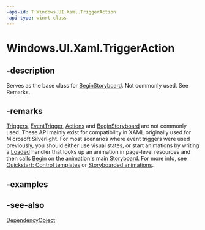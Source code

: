```yaml
---
-api-id: T:Windows.UI.Xaml.TriggerAction
-api-type: winrt class
---
```


<!-- Class syntax.
public class TriggerAction : Windows.UI.Xaml.DependencyObject, Windows.UI.Xaml.ITriggerAction
-->

# Windows.UI.Xaml.TriggerAction

## -description
Serves as the base class for [BeginStoryboard](../windows.ui.xaml.media.animation/beginstoryboard.md). Not commonly used. See Remarks.



## -remarks
[Triggers](frameworkelement_triggers.md), [EventTrigger](eventtrigger.md), [Actions](eventtrigger_actions.md) and [BeginStoryboard](../windows.ui.xaml.media.animation/beginstoryboard.md) are not commonly used. These API mainly exist for compatibility in XAML originally used for Microsoft Silverlight. For most scenarios where event triggers were used previously, you should either use visual states, or start animations by writing a [Loaded](frameworkelement_loaded.md) handler that looks up an animation in page-level resources and then calls [Begin](../windows.ui.xaml.media.animation/storyboard_begin_1621727531.md) on the animation's main [Storyboard](../windows.ui.xaml.media.animation/storyboard.md). For more info, see [Quickstart: Control templates](/previous-versions/windows/apps/hh465374(v=win.10)) or [Storyboarded animations](/windows/uwp/graphics/storyboarded-animations).

## -examples

## -see-also
[DependencyObject](dependencyobject.md)
